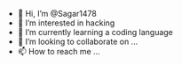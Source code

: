 - 👋 Hi, I’m @Sagar1478
- 👀 I’m interested in hacking
- 🌱 I’m currently learning a coding language
- 💞️ I’m looking to collaborate on ...
- 📫 How to reach me ...

<!---
Sagar1478/Sagar1478 is a ✨ special ✨ repository because its `README.md` (this file) appears on your GitHub profile.
You can click the Preview link to take a look at your changes.
--->
